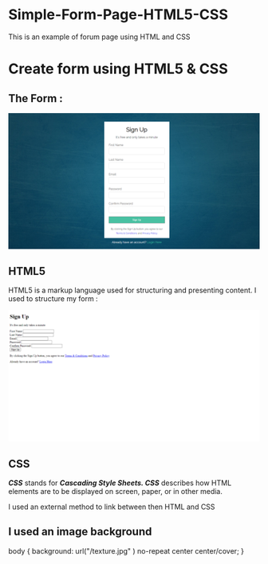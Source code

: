 # Simple-Form-Page-HTML5-CSS
This is an example of forum page using HTML and CSS 

# Create form using HTML5 & CSS

## The Form :

![Untitled](/Untitled.png)

## HTML5

HTML5 is a markup language used for structuring and presenting content. I used to structure my form :

![Untitled](/Untitled%201.png)

## CSS

***CSS*** stands for ***Cascading Style Sheets. CSS*** describes how HTML elements are to be displayed on screen, paper, or in other media. 

I used an external method to link between then HTML and CSS

<link href="/style.css" rel="stylesheet">

## I used an image background

body {
background: url("/texture.jpg" ) no-repeat center center/cover;
}
